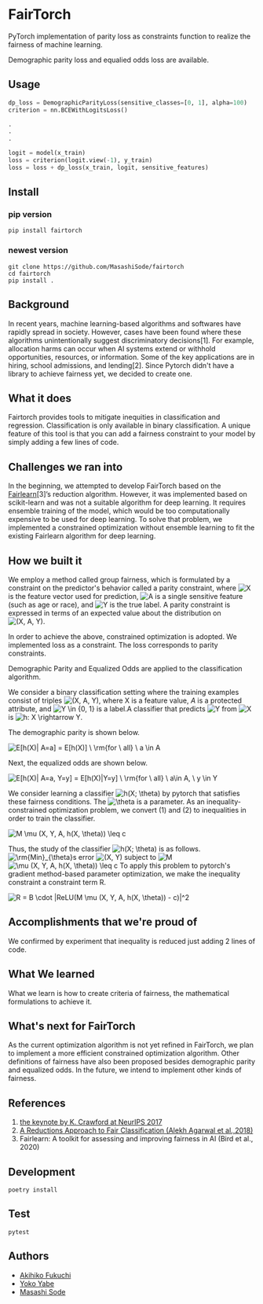 # FairTorch

PyTorch implementation of parity loss as constraints function to realize the fairness of machine learning.

Demographic parity loss and equalied odds loss are available.

## Usage

```python
dp_loss = DemographicParityLoss(sensitive_classes=[0, 1], alpha=100)
criterion = nn.BCEWithLogitsLoss()

.
.
.

logit = model(x_train)
loss = criterion(logit.view(-1), y_train)
loss = loss + dp_loss(x_train, logit, sensitive_features)
```

## Install

### pip version

```text
pip install fairtorch
```

### newest version

```text
git clone https://github.com/MasashiSode/fairtorch
cd fairtorch
pip install .
```

## Background

In recent years, machine learning-based algorithms and softwares have rapidly spread in society. However, cases have been found where these algorithms unintentionally suggest discriminatory decisions[1]. For example, allocation harms can occur when AI systems extend or withhold opportunities, resources, or information. Some of the key applications are in hiring, school admissions, and lending[2]. Since Pytorch didn't have a library to achieve fairness yet, we decided to create one.

## What it does

Fairtorch provides tools to mitigate inequities in classification and regression. Classification is only available in binary classification. A unique feature of this tool is that you can add a fairness constraint to your model by simply adding a few lines of code.

## Challenges we ran into

In the beginning, we attempted to develop FairTorch based on the [Fairlearn](https://github.com/fairlearn/fairlearn)[3]’s reduction algorithm. However, it was implemented based on scikit-learn and was not a suitable algorithm for deep learning. It requires ensemble training of the model, which would be too computationally expensive to be used for deep learning. To solve that problem, we implemented a constrained optimization without ensemble learning to fit the existing Fairlearn algorithm for deep learning.

## How we built it

We employ a method called group fairness, which is formulated by a constraint on the predictor's behavior called a parity constraint, where <img src="https://latex.codecogs.com/png.latex?X" title="X" /> is the feature vector used for prediction, <img src="https://latex.codecogs.com/png.latex?A" title="A" /> is a single sensitive feature (such as age or race), and <img src="https://latex.codecogs.com/png.latex?Y" title="Y" /> is the true label. A parity constraint is expressed in terms of an expected value about the distribution on <img src="https://latex.codecogs.com/png.latex?(X,&space;A,&space;Y)" title="(X, A, Y)" />.

In order to achieve the above, constrained optimization is adopted. We implemented loss as a constraint. The loss corresponds to parity constraints.

Demographic Parity and Equalized Odds are applied to the classification algorithm.

We consider a binary classification setting where the training
examples consist of triples <img src="https://latex.codecogs.com/png.latex?(X,&space;A,&space;Y)" title="(X, A, Y)" />, where X is a feature value, $A$ is a protected attribute, and <img src="https://latex.codecogs.com/png.latex?Y&space;\in&space;{0,&space;1}" title="Y \in {0, 1}" /> is a label.A classifier that predicts <img src="https://latex.codecogs.com/png.latex?X" title="Y" /> from <img src="https://latex.codecogs.com/png.latex?X" title="X" /> is <img src="https://latex.codecogs.com/png.latex?h:&space;X&space;\rightarrow&space;Y" title="h: X \rightarrow Y" />.

The demographic parity is shown below.

<img src="https://latex.codecogs.com/png.latex?E[h(X)|&space;A=a]&space;=&space;E[h(X)]&space;\&space;\rm{for&space;\&space;all}&space;\&space;a&space;\in&space;A" title="E[h(X)| A=a] = E[h(X)] \ \rm{for \ all} \ a \in A" />

Next, the equalized odds are shown below.

<img src="https://latex.codecogs.com/png.latex?E[h(X)|&space;A=a,&space;Y=y]&space;=&space;E[h(X)|Y=y]&space;\&space;\rm{for&space;\&space;all}&space;\&space;a\in&space;A,&space;\&space;y&space;\in&space;Y" title="E[h(X)| A=a, Y=y] = E[h(X)|Y=y] \ \rm{for \ all} \ a\in A, \ y \in Y" />

We consider learning a classifier <img src="https://latex.codecogs.com/png.latex?h(X;&space;\theta)" title="h(X; \theta)" /> by pytorch that satisfies these fairness conditions.
The <img src="https://latex.codecogs.com/png.latex?\theta" title="\theta" /> is a parameter. As an inequality-constrained optimization problem, we convert (1) and (2) to inequalities in order to train the classifier.

<img src="https://latex.codecogs.com/png.latex?M&space;\mu&space;(X,&space;Y,&space;A,&space;h(X,&space;\theta))&space;\leq&space;c" title="M \mu (X, Y, A, h(X, \theta)) \leq c" />

Thus, the study of the classifier <img src="https://latex.codecogs.com/png.latex?h(X;&space;\theta)" title="h(X; \theta)" /> is as follows.
<img src="https://latex.codecogs.com/png.latex?\rm{Min}_{\theta}" title="\rm{Min}_{\theta}" />s error <img src="https://latex.codecogs.com/png.latex?(X,&space;Y)" title="(X, Y)" /> subject to <img src="https://latex.codecogs.com/png.latex?M" title="M" /> <img src="https://latex.codecogs.com/png.latex?\mu&space;(X,&space;Y,&space;A,&space;h(X,&space;\theta))&space;\leq&space;c" title="\mu (X, Y, A, h(X, \theta)) \leq c" />
To apply this problem to pytorch's gradient method-based parameter optimization, we make the inequality constraint a constraint term R.

<img src="https://latex.codecogs.com/png.latex?R&space;=&space;B&space;\cdot&space;|ReLU(M&space;\mu&space;(X,&space;Y,&space;A,&space;h(X,&space;\theta))&space;-&space;c)|^2" title="R = B \cdot |ReLU(M \mu (X, Y, A, h(X, \theta)) - c)|^2" />

## Accomplishments that we're proud of

We confirmed by experiment that inequality is reduced just adding 2 lines of code.

## What We learned

What we learn is how to create criteria of fairness, the mathematical formulations to achieve it.

## What's next for FairTorch

As the current optimization algorithm is not yet refined in FairTorch, we plan to implement a more efficient constrained optimization algorithm. Other definitions of fairness have also been proposed besides demographic parity and equalized odds. In the future, we intend to implement other kinds of fairness.

## References

1. [the keynote by K. Crawford at NeurIPS 2017](https://youtu.be/fMym_BKWQzk)
2. [A Reductions Approach to Fair Classification (Alekh Agarwal et al.,2018)](http://proceedings.mlr.press/v80/agarwal18a.html)
3. Fairlearn: A toolkit for assessing and improving fairness in AI (Bird et al., 2020)

## Development

```text
poetry install
```

## Test

```text
pytest
```

## Authors

- [Akihiko Fukuchi](https://github.com/akiFQC)
- [Yoko Yabe](https://github.com/ykt345)
- [Masashi Sode](https://github.com/MasashiSode)
